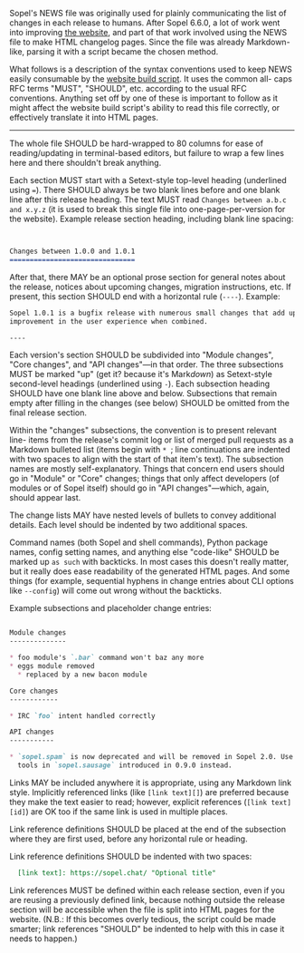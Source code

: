 Sopel's NEWS file was originally used for plainly communicating the list of
changes in each release to humans. After Sopel 6.6.0, a lot of work went into
improving [the website](https://sopel.chat/), and part of that work involved
using the NEWS file to make HTML changelog pages. Since the file was already
Markdown-like, parsing it with a script became the chosen method.

What follows is a description of the syntax conventions used to keep NEWS
easily consumable by the [website build script][dvs]. It uses the common all-
caps RFC terms "MUST", "SHOULD", etc. according to the usual RFC conventions.
Anything set off by one of these is important to follow as it might affect the
website build script's ability to read this file correctly, or effectively
translate it into HTML pages.

  [dvs]: https://github.com/sopel-irc/sopel.chat/blob/master/document_versions.py

----

The whole file SHOULD be hard-wrapped to 80 columns for ease of reading/updating
in terminal-based editors, but failure to wrap a few lines here and there
shouldn't break anything.

Each section MUST start with a Setext-style top-level heading (underlined using
`=`). There SHOULD always be two blank lines before and one blank line after
this release heading. The text MUST read `Changes between a.b.c and x.y.z` (it
is used to break this single file into one-page-per-version for the website).
Example release section heading, including blank line spacing:

```Markdown


Changes between 1.0.0 and 1.0.1
===============================

```

After that, there MAY be an optional prose section for general notes about the
release, notices about upcoming changes, migration instructions, etc. If
present, this section SHOULD end with a horizontal rule (`----`). Example:

```Markdown
Sopel 1.0.1 is a bugfix release with numerous small changes that add up to a big
improvement in the user experience when combined.

----

```

Each version's section SHOULD be subdivided into "Module changes", "Core
changes", and "API changes"—in that order. The three subsections MUST be marked
"up" (get it? because it's Mark*down*) as Setext-style second-level headings
(underlined using `-`). Each subsection heading SHOULD have one blank line above
and below. Subsections that remain empty after filling in the changes (see
below) SHOULD be omitted from the final release section.

Within the "changes" subsections, the convention is to present relevant line-
items from the release's commit log or list of merged pull requests as a
Markdown bulleted list (items begin with `* `; line continuations are indented
with two spaces to align with the start of that item's text). The subsection
names are mostly self-explanatory. Things that concern end users should go in
"Module" or "Core" changes; things that only affect developers (of modules or of
Sopel itself) should go in "API changes"—which, again, should appear last.

The change lists MAY have nested levels of bullets to convey additional details.
Each level should be indented by two additional spaces.

Command names (both Sopel and shell commands), Python package names, config
setting names, and anything else "code-like" SHOULD be marked up `as such` with
backticks. In most cases this doesn't really matter, but it really does ease
readability of the generated HTML pages. And some things (for example,
sequential hyphens in change entries about CLI options like `--config`) will
come out wrong without the backticks.

Example subsections and placeholder change entries:

```Markdown

Module changes
--------------

* foo module's `.bar` command won't baz any more
* eggs module removed
  * replaced by a new bacon module

Core changes
------------

* IRC `foo` intent handled correctly

API changes
-----------

* `sopel.spam` is now deprecated and will be removed in Sopel 2.0. Use the new
  tools in `sopel.sausage` introduced in 0.9.0 instead.

```

Links MAY be included anywhere it is appropriate, using any Markdown link style.
Implicitly referenced links (like `[link text][]`) are preferred because they
make the text easier to read; however, explicit references (`[link text][id]`)
are OK too if the same link is used in multiple places.

Link reference definitions SHOULD be placed at the end of the subsection where
they are first used, before any horizontal rule or heading.

Link reference definitions SHOULD be indented with two spaces:

```Markdown
  [link text]: https://sopel.chat/ "Optional title"
```

Link references MUST be defined within each release section, even if you are
reusing a previously defined link, because nothing outside the release section
will be accessible when the file is split into HTML pages for the website.
(N.B.: If this becomes overly tedious, the script could be made smarter; link
references "SHOULD" be indented to help with this in case it needs to happen.)
